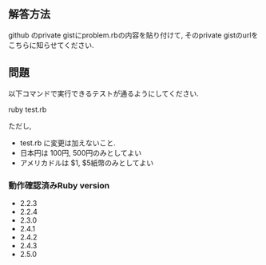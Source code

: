 ## 解答方法
github のprivate gistにproblem.rbの内容を貼り付けて,
そのprivate gistのurlをこちらに知らせてください.

## 問題
以下コマンドで実行できるテストが通るようにしてください.

ruby test.rb

ただし,
- test.rb に変更は加えないこと.
- 日本円は 100円, 500円のみとしてよい
- アメリカドルは $1, $5紙幣のみとしてよい


### 動作確認済みRuby version
- 2.2.3
- 2.2.4
- 2.3.0
- 2.4.1
- 2.4.2
- 2.4.3
- 2.5.0
